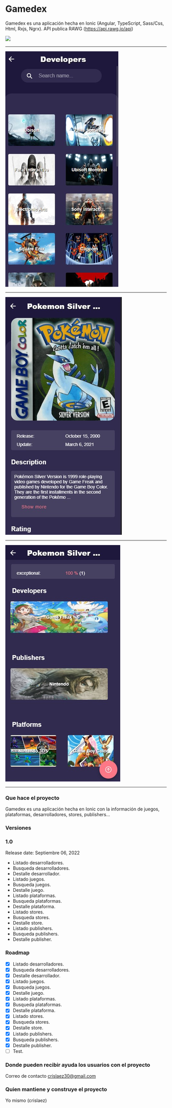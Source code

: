 # Gamedex

Gamedex es una aplicación hecha en Ionic (Angular, TypeScript, Sass/Css, Html, Rxjs, Ngrx).
API publica RAWG (https://api.rawg.io/api)

<img src="https://github.com/crislaez/Gamedex/blob/master/src/assets/images/gamedex.jpg" />
<hr>
<img src="https://github.com/crislaez/Gamedex/blob/master/src/assets/images/gamedex_2.jpg" />
<hr>
<img src="https://github.com/crislaez/Gamedex/blob/master/src/assets/images/gamedex_3.jpg" />
<hr>
<img src="https://github.com/crislaez/Gamedex/blob/master/src/assets/images/gamedex_4.jpg" />
<hr>


### Que hace el proyecto

Gamedex es una aplicación hecha en Ionic con la información de juegos, plataformas, desarrolladores, stores, publishers...

### Versiones

### 1.0

Release date: Septiembre 06, 2022

- Listado desarrolladores.
- Busqueda desarrolladores.
- Destalle desarrollador.
- Listado juegos.
- Busqueda juegos.
- Destalle juego.
- Listado plataformas.
- Busqueda plataformas.
- Destalle plataforma.
- Listado stores.
- Busqueda stores.
- Destalle store.
- Listado publishers.
- Busqueda publishers.
- Destalle publisher.

### Roadmap

- [X] Listado desarrolladores.
- [X] Busqueda desarrolladores.
- [X] Destalle desarrollador.
- [X] Listado juegos.
- [X] Busqueda juegos.
- [X] Destalle juego.
- [X] Listado plataformas.
- [X] Busqueda plataformas.
- [X] Destalle plataforma.
- [X] Listado stores.
- [X] Busqueda stores.
- [X] Destalle store.
- [X] Listado publishers.
- [X] Busqueda publishers.
- [X] Destalle publisher.
- [ ] Test.

### Donde pueden recibir ayuda los usuarios con el proyecto

Correo de contacto crislaez30@gmail.com

### Quien mantiene y construye el proyecto

Yo mismo (crislaez)

